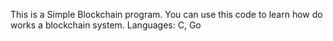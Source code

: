 This is a Simple Blockchain program. You can use this code to learn how do works a blockchain system.
Languages: C, Go
